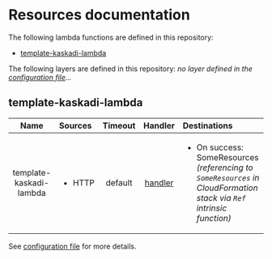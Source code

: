# Resources documentation

The following lambda functions are defined in this repository:
- [template-kaskadi-lambda](#template-kaskadi-lambda)

The following layers are defined in this repository:
_no layer defined in the [configuration file](./serverless.yml)..._

## template-kaskadi-lambda <a name="template-kaskadi-lambda"></a>

|           Name          | Sources                | Timeout |                 Handler                 | Destinations                                                                                                                        |
| :---------------------: | :--------------------- | :-----: | :-------------------------------------: | :---------------------------------------------------------------------------------------------------------------------------------- |
| template-kaskadi-lambda | <ul><li>HTTP</li></ul> | default | [handler](./template-kaskadi-lambda.js) | <ul><li>On success: SomeResources _(referencing to `SomeResources` in CloudFormation stack via `Ref` intrinsic function)_</li></ul> |

See [configuration file](./serverless.yml) for more details.